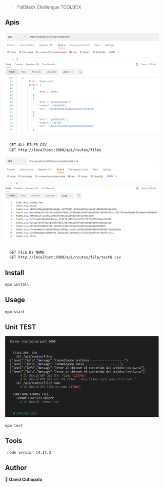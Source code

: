 
> FullStack Challengue TOOLBOX


## Apis
![files](/images/files.png)
```sh

  GET ALL FILES CSV
  GET http://localhost:3000/api/routes/files
```
![file by name](/images/fileByName.png)
```sh

  GET FILE BY NAME
  GET http://localhost:3000/api/routes/file/test6.csv
```

## Install

```sh
npm install
```

## Usage

```sh
npm start
```

## Unit TEST
![unit test](/images/resultTest.png)
```sh
npm test
```

## Tools

```
 node version 14.17.3
```

## Author

👤 **David Cutiopala**

